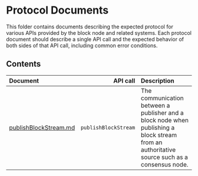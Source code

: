 # Protocol Documents

This folder contains documents describing the expected protocol for various
APIs provided by the block node and related systems.
Each protocol document should describe a single API call and the expected
behavior of both sides of that API call, including common error conditions.

## Contents

| Document                                         |             API call | Description                                                                                                                                  |
|:-------------------------------------------------|---------------------:|:---------------------------------------------------------------------------------------------------------------------------------------------|
| [publishBlockStream.md](publish-block-stream.md) | `publishBlockStream` | The communication between a publisher and a block node when publishing a block stream from an authoritative source such as a consensus node. |
